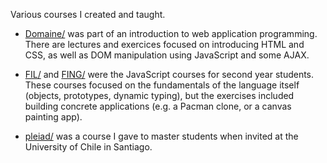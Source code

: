 Various courses I created and taught.

- [Domaine/](Domaine/) was part of an introduction to web application programming. There are lectures and exercices focused on introducing HTML and CSS, as well as DOM manipulation using JavaScript and some AJAX.

- [FIL/](FIL/) and [FING/](FING/) were the JavaScript courses for second year students.  These courses focused on the fundamentals of the language itself (objects, prototypes, dynamic typing), but the exercises included building concrete applications (e.g. a Pacman clone, or a canvas painting app).

- [pleiad/](pleiad/) was a course I gave to master students when invited at the University of Chile in Santiago.

